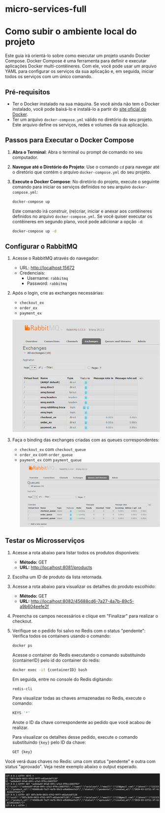 # micro-services-full

# Como subir o ambiente local do projeto

Este guia irá orientá-lo sobre como executar um projeto usando Docker Compose. Docker Compose é uma ferramenta para definir e executar aplicações Docker multi-contêineres. Com ele, você pode usar um arquivo YAML para configurar os serviços da sua aplicação e, em seguida, iniciar todos os serviços com um único comando.

## Pré-requisitos

- Ter o Docker instalado na sua máquina. Se você ainda não tem o Docker instalado, você pode baixá-lo e instalá-lo a partir do [site oficial do Docker](https://www.docker.com/products/docker-desktop).
- Ter um arquivo `docker-compose.yml` válido no diretório do seu projeto. Este arquivo define os serviços, redes e volumes da sua aplicação.

## Passos para Executar o Docker Compose

1. **Abra o Terminal**: Abra o terminal ou prompt de comando no seu computador.

2. **Navegue até o Diretório do Projeto**: Use o comando `cd` para navegar até o diretório que contém o arquivo `docker-compose.yml` do seu projeto.



3. **Execute o Docker Compose**: No diretório do projeto, execute o seguinte comando para iniciar os serviços definidos no seu arquivo `docker-compose.yml`:
    ```bash
    docker-compose up
    ```


    Este comando irá construir, (re)criar, iniciar e anexar aos contêineres definidos no arquivo `docker-compose.yml`. Se você quiser executar os contêineres em segundo plano, você pode adicionar a opção `-d`:
    ```bash
    docker-compose up -d
    ```
## Configurar o RabbitMQ

1. Acesse o RabbitMQ através do navegador:
   - URL: [http://localhost:15672](http://localhost:15672)
   - Credenciais: 
     - Username: `rabbitmq`
     - Password: `rabbitmq`

2. Após o login, crie as exchanges necessárias:
   - `checkout_ex`
   - `order_ex`
   - `payment_ex`

    ![EXCHANGES OUTPUT](images/EXCHANGES.png)
3. Faça o binding das exchanges criadas com as queues correspondentes:
   - `checkout_ex` com `checkout_queue`
   - `order_ex` com `order_queue`
   - `payment_ex` com `payment_queue`
    ![QUEUES OUTPUT](images/QUEUES.png)
## Testar os Microsserviços

1. Acesse a rota abaixo para listar todos os produtos disponíveis:
   - **Método:** GET
   - **URL:** [http://localhost:8081/products](http://localhost:8081/products)

2. Escolha um ID de produto da lista retornada.

3. Acesse a rota abaixo para visualizar os detalhes do produto escolhido:
   - **Método:** GET
   - **URL:** [http://localhost:8082/45688cd6-7a27-4a7b-89c5-a9b604eefe2f](http://localhost:8082/45688cd6-7a27-4a7b-89c5-a9b604eefe2f)

4. Preencha os campos necessários e clique em "Finalizar" para realizar o checkout.

5. Verifique se o pedido foi salvo no Redis com o status "pendente":
    Verifica todos os containers usando o comando:
    ```bash
    docker ps
    ```
    Acesse o container do Redis executando o comando substituindo {containerID} pelo id do container do redis:
     ```bash
     docker exec -it {containerID} bash
     ```
    Em seguida, entre no console do Redis digitando:
     ```bash
     redis-cli
     ```
    Para visualizar todas as chaves armazenadas no Redis, execute o comando:
     ```bash
     KEYS '*'
     ```
    Anote o ID da chave correspondente ao pedido que você acabou de realizar.

    Para visualizar os detalhes desse pedido, execute o comando substituindo `{key}` pelo ID da chave:
     ```bash
     GET {key}
     ```
Você verá duas chaves no Redis: uma com status "pendente" e outra com status "aprovado". Veja neste exemplo abaixo o output esperado.

![REDIS OUTPUT](images/REDIS.png)